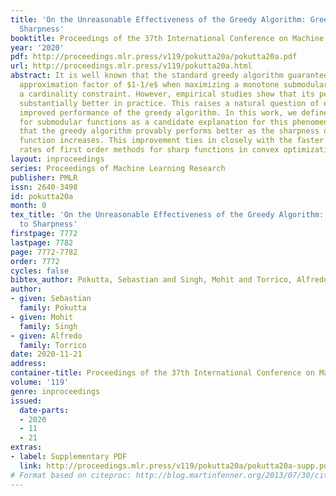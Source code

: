```yaml
---
title: 'On the Unreasonable Effectiveness of the Greedy Algorithm: Greedy Adapts to
  Sharpness'
booktitle: Proceedings of the 37th International Conference on Machine Learning
year: '2020'
pdf: http://proceedings.mlr.press/v119/pokutta20a/pokutta20a.pdf
url: http://proceedings.mlr.press/v119/pokutta20a.html
abstract: It is well known that the standard greedy algorithm guarantees a worst-case
  approximation factor of $1-1/e$ when maximizing a monotone submodular function under
  a cardinality constraint. However, empirical studies show that its performance is
  substantially better in practice. This raises a natural question of explaining this
  improved performance of the greedy algorithm. In this work, we define sharpness
  for submodular functions as a candidate explanation for this phenomenon. We show
  that the greedy algorithm provably performs better as the sharpness of the submodular
  function increases. This improvement ties in closely with the faster convergence
  rates of first order methods for sharp functions in convex optimization.
layout: inproceedings
series: Proceedings of Machine Learning Research
publisher: PMLR
issn: 2640-3498
id: pokutta20a
month: 0
tex_title: 'On the Unreasonable Effectiveness of the Greedy Algorithm: Greedy Adapts
  to Sharpness'
firstpage: 7772
lastpage: 7782
page: 7772-7782
order: 7772
cycles: false
bibtex_author: Pokutta, Sebastian and Singh, Mohit and Torrico, Alfredo
author:
- given: Sebastian
  family: Pokutta
- given: Mohit
  family: Singh
- given: Alfredo
  family: Torrico
date: 2020-11-21
address: 
container-title: Proceedings of the 37th International Conference on Machine Learning
volume: '119'
genre: inproceedings
issued:
  date-parts:
  - 2020
  - 11
  - 21
extras:
- label: Supplementary PDF
  link: http://proceedings.mlr.press/v119/pokutta20a/pokutta20a-supp.pdf
# Format based on citeproc: http://blog.martinfenner.org/2013/07/30/citeproc-yaml-for-bibliographies/
---
```


